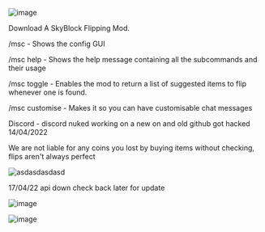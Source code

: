 ![image](https://user-images.githubusercontent.com/103678413/163500519-6172e958-e81c-43a0-9469-1ada36234eef.png)

Download
A SkyBlock Flipping Mod.

/msc - Shows the config GUI

/msc help - Shows the help message containing all the subcommands and their usage

/msc toggle - Enables the mod to return a list of suggested items to flip whenever one is found.

/msc customise - Makes it so you can have customisable chat messages

Discord - discord nuked working on a new on and old github got hacked 14/04/2022

We are not liable for any coins you lost by buying items without checking, flips aren't always perfect

![asdasdasdasd](https://user-images.githubusercontent.com/103678413/163501179-3d92f455-02b4-437d-81fe-113da365857c.png)

17/04/22 api down check back later for update


![image](https://user-images.githubusercontent.com/103678413/163737601-54010bcd-1957-4d80-945d-429babc10967.png)

![image](https://user-images.githubusercontent.com/103678413/163737609-5bd40667-6190-423c-bcfa-7596f1231c55.png)
